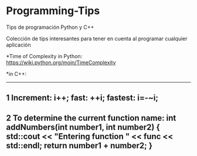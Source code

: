 # Programming-Tips
Tips de programación Python y C++


Colección de tips interesantes para tener en cuenta al programar cualquier aplicación

*Time of Complexity in Python:
https://wiki.python.org/moin/TimeComplexity

*in C++:
**************************************************************
1 Increment: i++; fast: ++i; fastest: i=-~i;
--------------------------------------------
2 To determine the current function name:
int addNumbers(int number1, int number2)
{
std::cout << "Entering function " << __func__ << std::endl;
return number1 + number2;
}
-------------------------------------------



